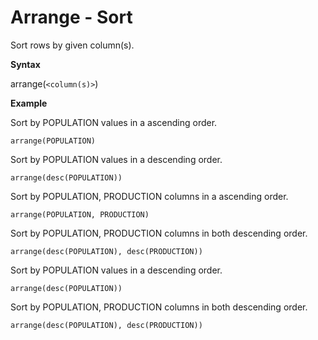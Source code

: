 # Arrange - Sort

Sort rows by given column(s).

**Syntax**  

arrange(```<column(s)>```)  


**Example**  

Sort by POPULATION values in a ascending order.
```
arrange(POPULATION)  
```

Sort by POPULATION values in a descending order.
```
arrange(desc(POPULATION))  
```

Sort by POPULATION, PRODUCTION columns in a ascending order.

```
arrange(POPULATION, PRODUCTION)  
```

Sort by POPULATION, PRODUCTION columns in both descending order.

``` 
arrange(desc(POPULATION), desc(PRODUCTION))  
```

Sort by POPULATION values in a descending order.
```
arrange(desc(POPULATION))  
```

Sort by POPULATION, PRODUCTION columns in both descending order.
``` 
arrange(desc(POPULATION), desc(PRODUCTION))  
```

